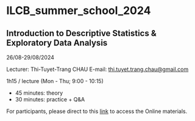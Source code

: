 # ILCB_summer_school_2024
## Introduction to Descriptive Statistics & Exploratory Data Analysis
26/08-29/08/2024

Lecturer: Thi-Tuyet-Trang CHAU 
E-mail: thi.tuyet.trang.chau@gmail.com

1h15 / lecture (Mon - Thu; 9:00 - 10:15)
*   45 minutes: theory
*   30 minutes: practice + Q&A

For participants, please direct to this [link](https://drive.google.com/drive/folders/1i6hsZh4LUmaeI5oPkUdaVKpIjNGOcFZJ?usp=drive_link) to access the Online materials.
